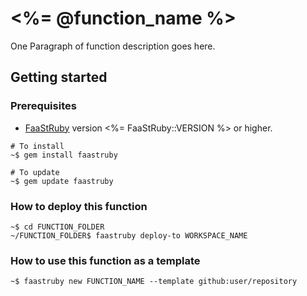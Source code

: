 # <%= @function_name %>
One Paragraph of function description goes here.
## Getting started
### Prerequisites
* [FaaStRuby](https://faastruby.io) version <%= FaaStRuby::VERSION %> or higher.
```
# To install
~$ gem install faastruby

# To update
~$ gem update faastruby
```
### How to deploy this function
```
~$ cd FUNCTION_FOLDER
~/FUNCTION_FOLDER$ faastruby deploy-to WORKSPACE_NAME
```
### How to use this function as a template
```
~$ faastruby new FUNCTION_NAME --template github:user/repository
```

